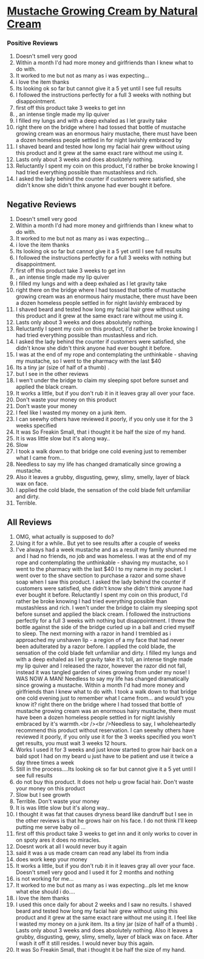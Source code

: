 # [Mustache Growing Cream by Natural Cream](https://products.checkmycream.com/products/Mustache-Growing-Cream-by-Natural-Cream.html)

### Positive Reviews

<ol>
      <li>Doesn&#x27;t smell very good</li>
      <li>Within a month I&#x27;d had more money and girlfriends than I knew what to do with.  </li>
      <li>It worked to me but not as many as i was expecting...</li>
      <li>i love the item thanks</li>
      <li>Its looking ok so far but cannot give it a 5 yet until I see full results</li>
      <li>I followed the instructions perfectly for a full 3 weeks with nothing but disappointment.  </li>
      <li>first off this product take 3 weeks to get inn</li>
      <li>, an intense tingle made my lip quiver</li>
      <li>I filled my lungs and with a deep exhaled as I let gravity take</li>
      <li>right there on the bridge where I had tossed that bottle of mustache growing cream was an enormous hairy mustache, there must have been a dozen homeless people settled in for night lavishly embraced by</li>
      <li>I shaved beard and tested how long my facial hair grew without using this product and it grew at the same exact rare without me using it.</li>
      <li>Lasts only about 3 weeks and does absolutely nothing.</li>
      <li>Reluctantly I spent my coin on this product, I&#x27;d rather be broke knowing I had tried everything possible than mustashless and rich.  </li>
      <li>I asked the lady behind the counter if customers were satisfied, she didn&#x27;t know she didn&#x27;t think anyone had ever bought it before.</li>
</ol>


<h2>Negative Reviews</h2>
<ol>
<li> Doesn&#x27;t smell very good</li>
<li> Within a month I&#x27;d had more money and girlfriends than I knew what to do with.  </li>
<li> It worked to me but not as many as i was expecting...</li>
<li> i love the item thanks</li>
<li> Its looking ok so far but cannot give it a 5 yet until I see full results</li>
<li> I followed the instructions perfectly for a full 3 weeks with nothing but disappointment.  </li>
<li> first off this product take 3 weeks to get inn</li>
<li> , an intense tingle made my lip quiver</li>
<li> I filled my lungs and with a deep exhaled as I let gravity take</li>
<li> right there on the bridge where I had tossed that bottle of mustache growing cream was an enormous hairy mustache, there must have been a dozen homeless people settled in for night lavishly embraced by</li>
<li> I shaved beard and tested how long my facial hair grew without using this product and it grew at the same exact rare without me using it.</li>
<li> Lasts only about 3 weeks and does absolutely nothing.</li>
<li> Reluctantly I spent my coin on this product, I&#x27;d rather be broke knowing I had tried everything possible than mustashless and rich.  </li>
<li> I asked the lady behind the counter if customers were satisfied, she didn&#x27;t know she didn&#x27;t think anyone had ever bought it before.</li>
<li> I was at the end of my rope and contemplating the unthinkable - shaving my mustache, so I went to the pharmacy with the last $40</li>
<li> Its a tiny jar (size of half of a thumb) .</li>
<li> but I see in the other reviews</li>
<li> I wen&#x27;t under the bridge to claim my sleeping spot before sunset and applied the black cream.</li>
<li> It works a little, but if you don&#x27;t rub it in it leaves gray all over your face.</li>
<li> Don&#x27;t waste your money on this product</li>
<li> Don&#x27;t waste your money</li>
<li> I feel like I wasted my money on a junk item.</li>
<li> I can seewhy others have reviewed it poorly, if you only use it for the 3 weeks specified</li>
<li> It was So Freakin Small, that i thought it be half the size of my hand.</li>
<li> It is was little slow but it&#x27;s along way..</li>
<li> Slow</li>
<li> I took a walk down to that bridge one cold evening just to remember what I came from...</li>
<li> Needless to say my life has changed dramatically since growing a mustache.</li>
<li> Also it leaves a grubby, disgusting, gewy, slimy, smelly, layer of black wax on face.</li>
<li> I applied the cold blade, the sensation of the cold blade felt unfamiliar  and dirty.</li>
<li> Terrible.</li>
</ol>

<h2>All Reviews</h2>

<ol>
    <li> OMG, what actually is supposed to do?</li>
    <li> Using it for a while.. But yet to see results after a couple of weeks</li>
    <li> I&#x27;ve always had a week mustache and as a result my family shunned me and I had no friends, no job and was homeless. I was at the end of my rope and contemplating the unthinkable - shaving my mustache, so I went to the pharmacy with the last $40 I to my name in my pocket.  I went over to the shave section to purchase a razor and some shave soap when I saw this product.  I asked the lady behind the counter if customers were satisfied, she didn&#x27;t know she didn&#x27;t think anyone had ever bought it before. Reluctantly I spent my coin on this product, I&#x27;d rather be broke knowing I had tried everything possible than mustashless and rich.  I wen&#x27;t under the bridge to claim my sleeping spot before sunset and applied the black cream. I followed the instructions perfectly for a full 3 weeks with nothing but disappointment.  I threw the bottle against the side of the bridge curled up in a ball and cried myself to sleep. The next morning with a razor in hand I trembled as i approached my unshaven lip - a region of a my face that had never been adulterated by a razor before.  I applied the cold blade, the sensation of the cold blade felt unfamiliar  and dirty. I filled my lungs and with a deep exhaled as I let gravity take it&#x27;s toll, an intense tingle made my lip quiver and I released the razor, however the razor did not fall, instead it was tangled garden of vines growing from under my nose!  I WAS NOW A MAN!  Needless to say my life has changed dramatically since growing a mustache. Within a month I&#x27;d had more money and girlfriends than I knew what to do with.  I took a walk down to that bridge one cold evening just to remember what I came from... and would&#x27;t you know it? right there on the bridge where I had tossed that bottle of mustache growing cream was an enormous hairy mustache, there must have been a dozen homeless people settled in for night lavishly embraced by it&#x27;s warmth.&lt;br /&gt;&lt;br /&gt;Needless to say, I wholeheartedly recommend this product without reservation.  I can seewhy others have reviewed it poorly, if you only use it for the 3 weeks specified you won&#x27;t get results, you must wait 3 weeks 12 hours.</li>
    <li> Works I used it for 3 weeks and just know started to grow hair back on a bald spot I had on my beard u just have to be patient and use it twice a day three times a week</li>
    <li> Still in the process....Its looking ok so far but cannot give it a 5 yet until I see full results</li>
    <li> do not buy this product. It does not help u grow facial hair. Don&#x27;t waste your money on this product</li>
    <li> Slow but I see growth</li>
    <li> Terrible. Don&#x27;t waste your money</li>
    <li> It is was little slow but it&#x27;s along way..</li>
    <li> I thought it was fat that causes dryness beard like dandruff but I see in the other reviews is that he grows hair on his face. I do not think I&#x27;ll keep putting me serve baby oil ...</li>
    <li> first off this product take 3 weeks to get inn and it only works to cover in on spoty ares it does no miracles.</li>
    <li> Doesnt work at all I would never buy it again</li>
    <li> said it was a us made cream can read any label its from india</li>
    <li> does work keep your money</li>
    <li> It works a little, but if you don&#x27;t rub it in it leaves gray all over your face. Doesn&#x27;t smell very good and I used it for 2 months and nothing</li>
    <li> is not working for me...</li>
    <li> It worked to me but not as many as i was expecting...pls let me know what else should i do....</li>
    <li> i love the item thanks</li>
    <li> I used this once daily for about 2 weeks and I saw no results. I shaved beard and tested how long my facial hair grew without using this product and it grew at the same exact rare without me using it. I feel like I wasted my money on a junk item. Its a tiny jar (size of half of a thumb) . Lasts only about 3 weeks and does absolutely nothing. Also it leaves a grubby, disgusting, gewy, slimy, smelly, layer of black wax on face. After I wash it off it still resides. I would never buy this again.</li>
    <li> It was So Freakin Small, that i thought it be half the size of my hand.</li>
</ol>




